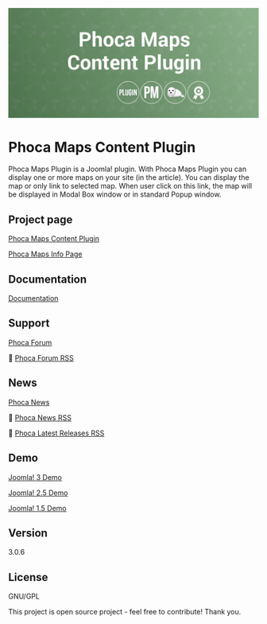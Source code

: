 



![Phoca Maps Content Plugin](https://github.com/PhocaCz/PhocaMapsPlugin/blob/master/phocamaps.png)

# Phoca Maps Content Plugin



Phoca Maps Plugin is a Joomla! plugin. With Phoca Maps Plugin you can display one or more maps on your site (in the article). You can display the map or only link to selected map. When user click on this link, the map will be displayed in Modal Box window or in standard Popup window.



## Project page

[Phoca Maps Content Plugin](https://www.phoca.cz/phocamaps-plugin)

[Phoca Maps Info Page](https://www.phoca.cz/project/phocamaps-joomla-maps)



## Documentation

[Documentation](https://www.phoca.cz/documentation/category/54-phoca-maps-plugin)



## Support

[Phoca Forum](https://www.phoca.cz/forum)

:bell: [Phoca Forum RSS](https://www.phoca.cz/forum/app.php/feed)



## News

[Phoca News](https://www.phoca.cz/news)

:bell: [Phoca News RSS](https://www.phoca.cz/news?format=feed&type=rss)

:bell: [Phoca Latest Releases RSS](https://www.phoca.cz/download/feed/111?format=feed&type=rss)



## Demo

[Joomla! 3 Demo](https://www.phoca.cz/joomla3demo/phoca-maps-demo)

[Joomla! 2.5 Demo](https://www.phoca.cz/joomlademo/phoca-maps)

[Joomla! 1.5 Demo](https://www.phoca.cz/demo/phoca-maps-demo-component)



## Version

3.0.6



## License

GNU/GPL



This project is open source project - feel free to contribute! Thank you.
